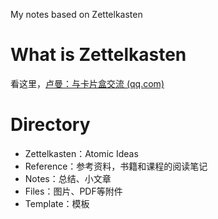 My notes based on Zettelkasten

# What is Zettelkasten

看这里，[卢曼：与卡片盒交流 (qq.com)](https://mp.weixin.qq.com/s?__biz=MzA5MzUzODA1OA==&mid=2247483947&idx=1&sn=2cccb76ee58ddd11541d91c4b283b594&chksm=905d104ea72a9958d71c70313d5a4799641aa903e62f32ac1038ec5fb8c903fc7db36c261d26&scene=178&cur_album_id=1477367917246726144#rd)

# Directory

- Zettelkasten：Atomic Ideas
- Reference：参考资料，书籍和课程的阅读笔记
- Notes：总结、小文章
- Files：图片、PDF等附件
- Template：模板
